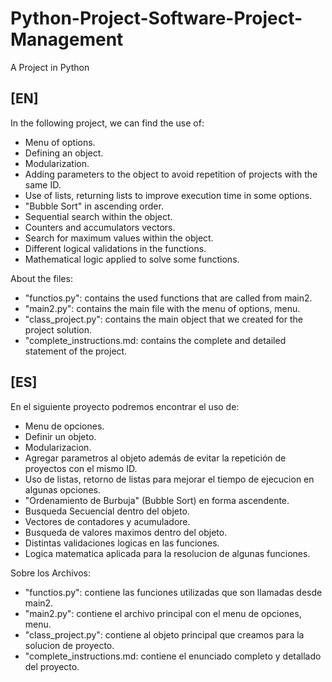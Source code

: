 # Python-Project-Software-Project-Management
A Project in Python

## [EN]
In the following project, we can find the use of:

* Menu of options.
* Defining an object.
* Modularization.
* Adding parameters to the object to avoid repetition of projects with the same ID.
* Use of lists, returning lists to improve execution time in some options.
* "Bubble Sort" in ascending order.
* Sequential search within the object.
* Counters and accumulators vectors.
* Search for maximum values within the object.
* Different logical validations in the functions.
* Mathematical logic applied to solve some functions.

About the files:
* "functios.py": contains the used functions that are called from main2.
* "main2.py": contains the main file with the menu of options, menu.
* "class_project.py": contains the main object that we created for the project solution.
* "complete_instructions.md: contains the complete and detailed statement of the project.


## [ES]
En el siguiente proyecto podremos encontrar el uso de:

* Menu de opciones.
* Definir un objeto.
* Modularizacion.
* Agregar parametros al objeto además de evitar la repetición de proyectos con el mismo ID.
* Uso de listas, retorno de listas para mejorar el tiempo de ejecucion en algunas opciones.
* "Ordenamiento de Burbuja" (Bubble Sort) en forma ascendente.
* Busqueda Secuencial dentro del objeto.
* Vectores de contadores y acumuladore.
* Busqueda de valores maximos dentro del objeto.
* Distintas validaciones logicas en las funciones.
* Logica matematica aplicada para la resolucion de algunas funciones.

Sobre los Archivos:
* "functios.py": contiene las funciones utilizadas que son llamadas desde main2.
* "main2.py": contiene el archivo principal con el menu de opciones, menu.
* "class_project.py": contiene al objeto principal que creamos para la solucion de proyecto.
* "complete_instructions.md: contiene el enunciado completo y detallado del proyecto.
